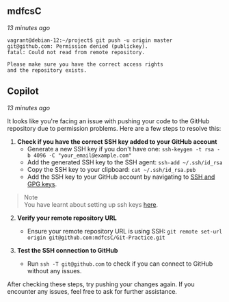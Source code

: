 ## mdfcsC
*13 minutes ago*

```
vagrant@debian-12:~/project$ git push -u origin master
git@github.com: Permission denied (publickey).
fatal: Could not read from remote repository.

Please make sure you have the correct access rights
and the repository exists.
```

## Copilot
*13 minutes ago*

It looks like you're facing an issue with pushing your code to the GitHub repository due to permission problems. Here are a few steps to resolve this:

1. **Check if you have the correct SSH key added to your GitHub account**
	- Generate a new SSH key if you don't have one: `ssh-keygen -t rsa -b 4096 -C "your_email@example.com"`
	- Add the generated SSH key to the SSH agent: `ssh-add ~/.ssh/id_rsa`
	- Copy the SSH key to your clipboard: `cat ~/.ssh/id_rsa.pub`
	- Add the SSH key to your GitHub account by navigating to [SSH and GPG keys](https://github.com/settings/keys).

> Note  
> You have learnt about setting up ssh keys [here](https://github.com/cs-uob/software-tools/blob/main/01-sysadmin/lab/ssh.md#setting-up-ssh-keys).

2. **Verify your remote repository URL**
	- Ensure your remote repository URL is using SSH: `git remote set-url origin git@github.com:mdfcsC/Git-Practice.git`

3. **Test the SSH connection to GitHub**
	- Run `ssh -T git@github.com` to check if you can connect to GitHub without any issues.

After checking these steps, try pushing your changes again. If you encounter any issues, feel free to ask for further assistance.
